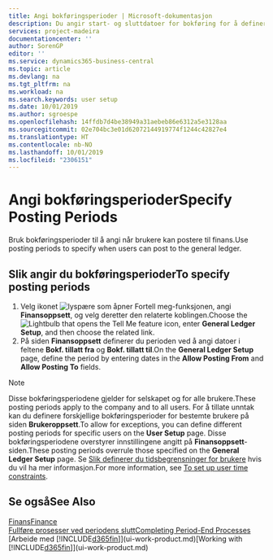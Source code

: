 ```yaml
---
title: Angi bokføringsperioder | Microsoft-dokumentasjon
description: Du angir start- og sluttdatoer for bokføring for å definere når brukere kan bokføre i Finans.
services: project-madeira
documentationcenter: ''
author: SorenGP
editor: ''
ms.service: dynamics365-business-central
ms.topic: article
ms.devlang: na
ms.tgt_pltfrm: na
ms.workload: na
ms.search.keywords: user setup
ms.date: 10/01/2019
ms.author: sgroespe
ms.openlocfilehash: 14ffdb7d4be38949a31aebeb86e6312a5e3128aa
ms.sourcegitcommit: 02e704bc3e01d62072144919774f1244c42827e4
ms.translationtype: HT
ms.contentlocale: nb-NO
ms.lasthandoff: 10/01/2019
ms.locfileid: "2306151"
---
```

# <a name="specify-posting-periods"></a><span data-ttu-id="5796b-103">Angi bokføringsperioder</span><span class="sxs-lookup"><span data-stu-id="5796b-103">Specify Posting Periods</span></span>
<span data-ttu-id="5796b-104">Bruk bokføringsperioder til å angi når brukere kan postere til finans.</span><span class="sxs-lookup"><span data-stu-id="5796b-104">Use posting periods to specify when users can post to the general ledger.</span></span>  

## <a name="to-specify-posting-periods"></a><span data-ttu-id="5796b-105">Slik angir du bokføringsperioder</span><span class="sxs-lookup"><span data-stu-id="5796b-105">To specify posting periods</span></span>
1. <span data-ttu-id="5796b-106">Velg ikonet ![lyspære som åpner Fortell meg-funksjonen](media/ui-search/search_small.png "Fortell hva du vil gjøre"), angi **Finansoppsett**, og velg deretter den relaterte koblingen.</span><span class="sxs-lookup"><span data-stu-id="5796b-106">Choose the ![Lightbulb that opens the Tell Me feature](media/ui-search/search_small.png "Tell me what you want to do") icon, enter **General Ledger Setup**, and then choose the related link.</span></span>  
2. <span data-ttu-id="5796b-107">På siden **Finansoppsett** definerer du perioden ved å angi datoer i feltene **Bokf. tillatt fra** og **Bokf. tillatt til**.</span><span class="sxs-lookup"><span data-stu-id="5796b-107">On the **General Ledger Setup** page, define the period by entering dates in the **Allow Posting From** and **Allow Posting To** fields.</span></span>  

> [!NOTE]  
>   <span data-ttu-id="5796b-108">Disse bokføringsperiodene gjelder for selskapet og for alle brukere.</span><span class="sxs-lookup"><span data-stu-id="5796b-108">These posting periods apply to the company and to all users.</span></span> <span data-ttu-id="5796b-109">For å tillate unntak kan du definere forskjellige bokføringsperioder for bestemte brukere på siden **Brukeroppsett**.</span><span class="sxs-lookup"><span data-stu-id="5796b-109">To allow for exceptions, you can define different posting periods for specific users on the **User Setup** page.</span></span> <span data-ttu-id="5796b-110">Disse bokføringsperiodene overstyrer innstillingene angitt på **Finansoppsett**-siden.</span><span class="sxs-lookup"><span data-stu-id="5796b-110">These posting periods overrule those specified on the **General Ledger Setup** page.</span></span> <span data-ttu-id="5796b-111">Se [Slik definerer du tidsbegrensninger for brukere](ui-how-users-permissions.md#to-set-up-user-time-constraints) hvis du vil ha mer informasjon.</span><span class="sxs-lookup"><span data-stu-id="5796b-111">For more information, see [To set up user time constraints](ui-how-users-permissions.md#to-set-up-user-time-constraints).</span></span>

## <a name="see-also"></a><span data-ttu-id="5796b-112">Se også</span><span class="sxs-lookup"><span data-stu-id="5796b-112">See Also</span></span>
[<span data-ttu-id="5796b-113">Finans</span><span class="sxs-lookup"><span data-stu-id="5796b-113">Finance</span></span>](finance.md)  
[<span data-ttu-id="5796b-114">Fullføre prosesser ved periodens slutt</span><span class="sxs-lookup"><span data-stu-id="5796b-114">Completing Period-End Processes</span></span>](year-how-complete-period-end-processes.md)  
<span data-ttu-id="5796b-115">[Arbeide med [!INCLUDE[d365fin](includes/d365fin_md.md)]](ui-work-product.md)</span><span class="sxs-lookup"><span data-stu-id="5796b-115">[Working with [!INCLUDE[d365fin](includes/d365fin_md.md)]](ui-work-product.md)</span></span>
